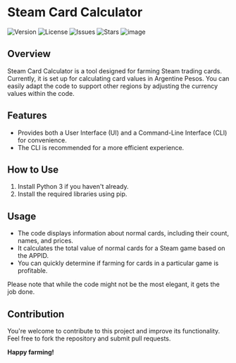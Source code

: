 # Steam Card Calculator

![Version](https://img.shields.io/badge/version-1.0-blue.svg)
![License](https://img.shields.io/badge/license-MIT-green.svg)
![Issues](https://img.shields.io/github/issues/R4r3s/Steam-Marketplace-Linker-For-Badge-Page)
![Stars](https://img.shields.io/github/stars/R4r3s/Steam-Marketplace-Linker-For-Badge-Page)
![image](https://github.com/R4r3s/steam_card_calculator/assets/86518933/08fa7fcf-63a6-45ec-a91b-8ecade917ac3)

## Overview
Steam Card Calculator is a tool designed for farming Steam trading cards. Currently, it is set up for calculating card values in Argentine Pesos. You can easily adapt the code to support other regions by adjusting the currency values within the code.

## Features
- Provides both a User Interface (UI) and a Command-Line Interface (CLI) for convenience.
- The CLI is recommended for a more efficient experience.

## How to Use
1. Install Python 3 if you haven't already.
2. Install the required libraries using pip.

## Usage
- The code displays information about normal cards, including their count, names, and prices.
- It calculates the total value of normal cards for a Steam game based on the APPID.
- You can quickly determine if farming for cards in a particular game is profitable.

Please note that while the code might not be the most elegant, it gets the job done.

## Contribution
You're welcome to contribute to this project and improve its functionality. Feel free to fork the repository and submit pull requests.

**Happy farming!**

